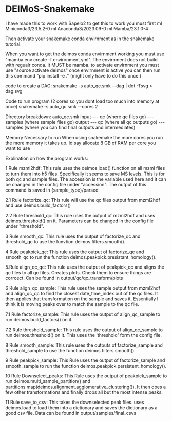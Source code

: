 # DEIMoS-Snakemake
I have made this to work with Sapelo2
to get this to work you must first 
ml Miniconda3/23.5.2-0
ml Anaconda3/2023.09-0
ml Mamba/23.1.0-4

Then activate your snakemake conda envirnment as in the snakemake tutorial.

When you want to get the deimos conda envirnment working you must use "mamba env create -f environment.yml". The envirnment does not build with regualr conda. It MUST be mamba.
to activate envirnment you must use "source activate deimos"
once envirnment is active you can then run this command "pip install -e ." (might only have to do this once.)

code to create a DAG: 
snakemake -s auto_qc.smk --dag | dot -Tsvg > dag.svg

Code to run program (2 cores so you dont load too much into memory at once)
snakemake -s auto_qc.smk --cores 2

Directory breakdown:
auto_qc.smk
input
--- qc (where qc files go)
---samples (where sample files go)
output
--- qc (where all qc outputs go)
--- samples (where you can find final outputs and intermediates)

Memory Necessary to run
When using snakemake the more cores you run the more memory it takes up. Id say allocate 8 GB of RAM per core you want to use

Explination on how the program works:

1 Rule mzml2hdf: This rule uses the deimos.load() function on all mzml files to turn them into h5 files. Specifically it seems to save MS levels. This is for both qc and sample files. The accession is the variable used here and it can be changed in the config file under "accession". The output of this command is saved in {sample_type}/parsed

2.1 Rule factorize_qc: This rule will use the qc files output from mzml2hdf and use deimos.build_factors()

2.2 Rule threshold_qc: This rule uses the output of mzml2hdf and uses deimos.threshold() on it. Parameters can be changed in the config file under "threshold".

3 Rule smooth_qc: This rule uses the output of factorize_qc and threshold_qc to use the funvtion deimos.filters.smooth().

4 Rule peakpick_qc: This rule uses the output of factorize_qc and smooth_qc to run the function deimos.peakpick.presistant_homology().

5.Rule align_qc_qc: This rule uses the output of peakpick_qc and aligns the qc files to all qc files. Creates plots. Check them to ensure things are corrcect. Can be found in output/qc/qc_transform/plots

6 Rule align_qc_sample: This rule uses the sample output from mzml2hdf and align_qc_qc to find the closest date_time_index out of the qc files. It then applies that transformation on the sample and saves it. Essentially I think it is moving peaks over to match the sample to the qc file.

7.1 Rule factorize_sample: This rule uses the output of align_qc_sample to run deimos.build_factors() on it.

7.2 Rule threshold_sample: This rule uses the output of align_qc_sample to run deimos.threshold() on it. This uses the 'threshold' form the config file.

8 Rule smooth_sample: This rule uses the outputs of factorize_sample and threshold_sample to use the function deimos.filters.smooth().

9 Rule peakpick_sample: This Rule uses the output of factorize_sample and smooth_sample to run the function deimos.peakpick.persistent_homology().

10 Rule Downselect_peaks: This Rule uses the output of peakpick_sample to run deimos.multi_sample_partition() and partitions.map(deimos.alignment.agglomerative_clustering()). It then does a few other transformations and finally drops all but the most intense peaks.

11 Rule save_to_csv: This takes the downselected peak files. uses deimos.load to load them into a dictionary and saves the dictionary as a good csv file. Data can be found in output/samples/final_csvs
